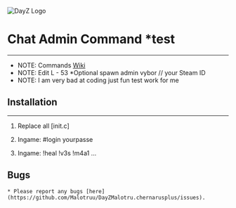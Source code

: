 ![DayZ Logo](https://cdn.discordapp.com/attachments/499241118060511252/514073091375235082/dayzlogo1.png)

# Chat Admin Command *test
-----------

 - NOTE: Commands [Wiki](https://github.com/Malotruu/DayZMalotru.chernarusplus/wiki)  
 - NOTE: Edit L - 53 *Optional spawn admin vybor // your Steam ID
 - NOTE: I am very bad at coding just fun test work for me

## Installation
-----------

1. Replace all [init.c]

2. Ingame: #login yourpasse

3. Ingame: !heal !v3s !m4a1 …



Bugs
-----------

	* Please report any bugs [here] (https://github.com/Malotruu/DayZMalotru.chernarusplus/issues).
